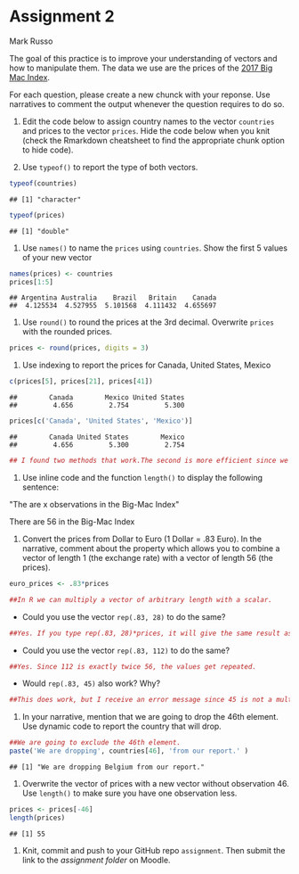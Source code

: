 Assignment 2
================
Mark Russo

The goal of this practice is to improve your understanding of vectors and how to manipulate them. The data we use are the prices of the [2017 Big Mac Index](http://www.economist.com/content/big-mac-index).

For each question, please create a new chunck with your reponse. Use narratives to comment the output whenever the question requires to do so.

1.  Edit the code below to assign country names to the vector `countries` and prices to the vector `prices`. Hide the code below when you knit (check the Rmarkdown cheatsheet to find the appropriate chunk option to hide code).

2.  Use `typeof()` to report the type of both vectors.

``` r
typeof(countries)
```

    ## [1] "character"

``` r
typeof(prices)
```

    ## [1] "double"

1.  Use `names()` to name the `prices` using `countries`. Show the first 5 values of your new vector

``` r
names(prices) <- countries
prices[1:5]
```

    ## Argentina Australia    Brazil   Britain    Canada 
    ##  4.125534  4.527955  5.101568  4.111432  4.655697

1.  Use `round()` to round the prices at the 3rd decimal. Overwrite `prices` with the rounded prices.

``` r
prices <- round(prices, digits = 3)
```

1.  Use indexing to report the prices for Canada, United States, Mexico

``` r
c(prices[5], prices[21], prices[41])
```

    ##        Canada        Mexico United States 
    ##         4.656         2.754         5.300

``` r
prices[c('Canada', 'United States', 'Mexico')]
```

    ##        Canada United States        Mexico 
    ##         4.656         5.300         2.754

``` r
## I found two methods that work.The second is more efficient since we don't have to count to find the positions of the countries.
```

1.  Use inline code and the function `length()` to display the following sentence:

"The are x observations in the Big-Mac Index"

There are 56 in the Big-Mac Index

1.  Convert the prices from Dollar to Euro (1 Dollar = .83 Euro). In the narrative, comment about the property which allows you to combine a vector of length 1 (the exchange rate) with a vector of length 56 (the prices).

``` r
euro_prices <- .83*prices

##In R we can multiply a vector of arbitrary length with a scalar.
```

-   Could you use the vector `rep(.83, 28)` to do the same?

``` r
##Yes. If you type rep(.83, 28)*prices, it will give the same result as .83*prices.
```

-   Could you use the vector `rep(.83, 112)` to do the same?

``` r
##Yes. Since 112 is exactly twice 56, the values get repeated.
```

-   Would `rep(.83, 45)` also work? Why?

``` r
##This does work, but I receive an error message since 45 is not a multiple of 56.
```

1.  In your narrative, mention that we are going to drop the 46th element. Use dynamic code to report the country that will drop.

``` r
##We are going to exclude the 46th element.
paste('We are dropping', countries[46], 'from our report.' )
```

    ## [1] "We are dropping Belgium from our report."

1.  Overwrite the vector of prices with a new vector without observation 46. Use `length()` to make sure you have one observation less.

``` r
prices <- prices[-46]
length(prices)
```

    ## [1] 55

1.  Knit, commit and push to your GitHub repo `assignment`. Then submit the link to the *assignment folder* on Moodle.
